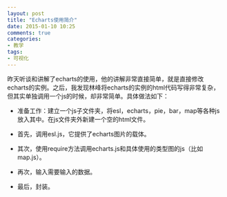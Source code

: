 ```yaml
---
layout: post
title: "Echarts使用简介"
date: 2015-01-10 10:25
comments: true
categories: 
- 教学
tags:
- 可视化
---
```


昨天听谈和讲解了echarts的使用，他的讲解非常直接简单，就是直接修改echarts的实例。之后，我发现林峰将echarts的实例的html代码写得非常复杂，但其实单独调用一个js的时候，却非常简单。具体做法如下：

- 准备工作：建立一个js子文件夹，将esl，echarts，pie，bar，map等各种js放入其中。在js文件夹外新建一个空的html文件。
- 首先，调用esl.js，它提供了echarts图片的载体。
- 其次，使用require方法调用echarts.js和具体使用的类型图的js（比如map.js）。
- 再次，输入需要输入的数据。
- 最后，封装。

    <!DCOTYPE html>
    <html>
    	<head>
    		<meta charset="utf-8">
    		<title>echarts testing page</title>
    		<script src="./js/esl.js"></script>
    	</head>
    	<body>
    		<div id="main" style="height:400px;"></div>
    		<script type="text/javascript">
    			require.config({
    				paths:{
    					"echarts":"js/echarts",
    					"echarts/chart/map":"js/map"
    				}
    			});
    			
    			//using
    			require(
    				[
    					"echarts",
    					"echarts/chart/map"
    				],
    				function(ec){
    					var myChart=ec.init(document.getElementById("main"));  
                        <!--Input your code here-->					
    					var
    								
                        <!--Input your code here-->					
    					//loading data
    					myChart.setOption(option);
    				}
    			);
    		</script>
    	</body>
    </html>

##弦图
<iframe src='http://chengjun.github.io/myecharts/chord.html' scrolling="no" width="600" height = "400"></iframe>

##柱状图
<iframe src='http://chengjun.github.io/myecharts/bar.html' scrolling="no" width="600" height = "400"></iframe>

##地图
<iframe src='http://chengjun.github.io/myecharts/map9.html' scrolling="no" width="600" height = "400"></iframe>




